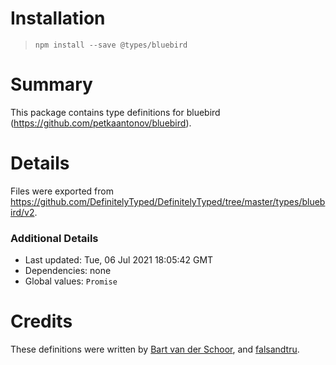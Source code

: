 # Installation
> `npm install --save @types/bluebird`

# Summary
This package contains type definitions for bluebird (https://github.com/petkaantonov/bluebird).

# Details
Files were exported from https://github.com/DefinitelyTyped/DefinitelyTyped/tree/master/types/bluebird/v2.

### Additional Details
 * Last updated: Tue, 06 Jul 2021 18:05:42 GMT
 * Dependencies: none
 * Global values: `Promise`

# Credits
These definitions were written by [Bart van der Schoor](https://github.com/Bartvds), and [falsandtru](https://github.com/falsandtru).
